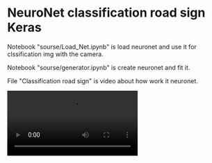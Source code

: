 # NeuroNet classification road sign Keras
Notebook "sourse/Load_Net.ipynb" is load neuronet and use it for clssification img with the camera.

Notebook "sourse/generator.ipynb" is create neuronet and fit it.

File "Classification road sign" is video about how work it neuronet.

<video>
<source src="https://youtu.be/lhCnz5wuEXg">
</video>
